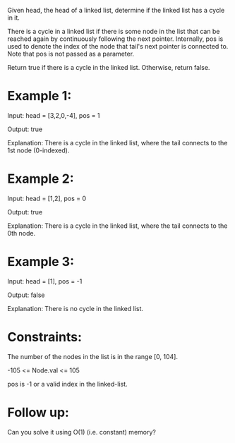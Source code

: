 Given head, the head of a linked list, determine if the linked list has a cycle in it.

There is a cycle in a linked list if there is some node in the list that can be reached again by continuously following the next pointer. Internally, pos is used to denote the index of the node that tail's next pointer is connected to. Note that pos is not passed as a parameter.

Return true if there is a cycle in the linked list. Otherwise, return false.

 

# Example 1:


Input: head = [3,2,0,-4], pos = 1

Output: true

Explanation: There is a cycle in the linked list, where the tail connects to the 1st node (0-indexed).

# Example 2:


Input: head = [1,2], pos = 0

Output: true

Explanation: There is a cycle in the linked list, where the tail connects to the 0th node.

# Example 3:


Input: head = [1], pos = -1

Output: false

Explanation: There is no cycle in the linked list.
 

# Constraints:

The number of the nodes in the list is in the range [0, 104].

-105 <= Node.val <= 105

pos is -1 or a valid index in the linked-list.
 

# Follow up: 
Can you solve it using O(1) (i.e. constant) memory?
